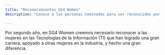 ```yaml
---
title: "Reconocimientos SG4 Women"
description: "Conoce a las personas nominadas para ser reconocidos por contribuir al open source."

---
```


Por segundo año, en SG4 Women creemos necesario reconocer a las mujeres en las Tecnologías de la Información (TI) que han logrado una gran carrera, apoyado a otras mujeres en la industria, y hecho una gran diferencia.




